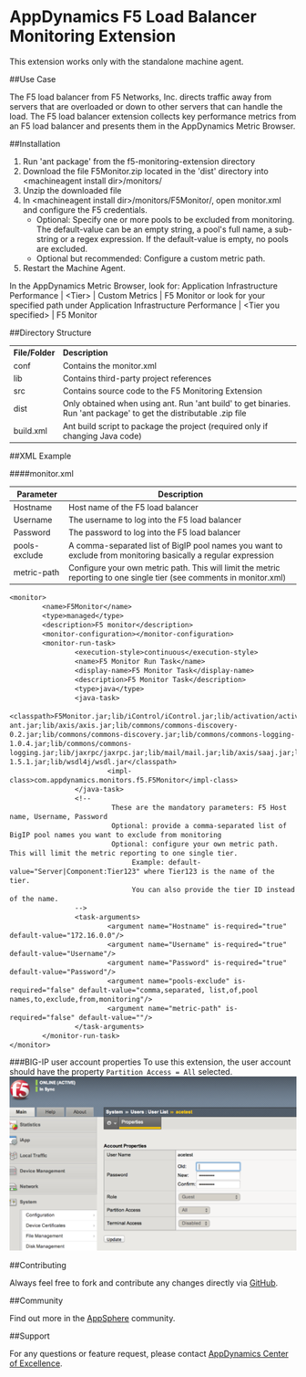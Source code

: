 # AppDynamics F5 Load Balancer Monitoring Extension

This extension works only with the standalone machine agent.

##Use Case

The F5 load balancer from F5 Networks, Inc. directs traffic away from servers that are overloaded or down to other servers that can handle the load. 
The F5 load balancer extension collects key performance metrics from an F5 load balancer and presents them in the AppDynamics Metric Browser. 


##Installation

1. Run 'ant package' from the f5-monitoring-extension directory
2. Download the file F5Monitor.zip located in the 'dist' directory into \<machineagent install dir\>/monitors/
3. Unzip the downloaded file
4. In \<machineagent install dir\>/monitors/F5Monitor/, open monitor.xml and configure the F5 credentials. 
	* Optional: Specify one or more pools to be excluded from monitoring. The default-value can be an empty string, a pool's full name, a sub-string or a regex expression. If the default-value is empty, no pools are excluded.
	* Optional but recommended: Configure a custom metric path.
5. Restart the Machine Agent. 
 
In the AppDynamics Metric Browser, look for: Application Infrastructure Performance  | \<Tier\> | Custom Metrics | F5 Monitor
or look for your specified path under Application Infrastructure Performance | \<Tier you specified\> | F5 Monitor

##Directory Structure

<table><tbody>
<tr>
<th align="left"> File/Folder </th>
<th align="left"> Description </th>
</tr>
<tr>
<td class='confluenceTd'> conf </td>
<td class='confluenceTd'> Contains the monitor.xml </td>
</tr>
<tr>
<td class='confluenceTd'> lib </td>
<td class='confluenceTd'> Contains third-party project references </td>
</tr>
<tr>
<td class='confluenceTd'> src </td>
<td class='confluenceTd'> Contains source code to the F5 Monitoring Extension </td>
</tr>
<tr>
<td class='confluenceTd'> dist </td>
<td class='confluenceTd'> Only obtained when using ant. Run 'ant build' to get binaries. Run 'ant package' to get the distributable .zip file </td>
</tr>
<tr>
<td class='confluenceTd'> build.xml </td>
<td class='confluenceTd'> Ant build script to package the project (required only if changing Java code) </td>
</tr>
</tbody>
</table>


##XML Example

####monitor.xml

| Parameter | Description |
| --- | --- |
| Hostname | Host name of the F5 load balancer  |
| Username | The username to log into the F5 load balancer |
| Password | The password to log into the F5 load balancer |
| pools-exclude | A comma-separated list of BigIP pool names you want to exclude from monitoring basically a regular expression|
| metric-path | Configure your own metric path. This will limit the metric reporting to one single tier (see comments in monitor.xml) |

~~~~
<monitor>
        <name>F5Monitor</name>
        <type>managed</type>
        <description>F5 monitor</description>
        <monitor-configuration></monitor-configuration>
        <monitor-run-task>
                <execution-style>continuous</execution-style>
                <name>F5 Monitor Run Task</name>
                <display-name>F5 Monitor Task</display-name>
                <description>F5 Monitor Task</description>
                <type>java</type>
                <java-task>
                        <classpath>F5Monitor.jar;lib/iControl/iControl.jar;lib/activation/activation.jar;lib/axis/axis-ant.jar;lib/axis/axis.jar;lib/commons/commons-discovery-0.2.jar;lib/commons/commons-discovery.jar;lib/commons/commons-logging-1.0.4.jar;lib/commons/commons-logging.jar;lib/jaxrpc/jaxrpc.jar;lib/mail/mail.jar;lib/axis/saaj.jar;lib/wsdl4j/wsdl4j-1.5.1.jar;lib/wsdl4j/wsdl.jar</classpath>
                        <impl-class>com.appdynamics.monitors.f5.F5Monitor</impl-class>
                </java-task>
                <!-- 
                         These are the mandatory parameters: F5 Host name, Username, Password
                         Optional: provide a comma-separated list of BigIP pool names you want to exclude from monitoring
                         Optional: configure your own metric path. This will limit the metric reporting to one single tier.
                              Example: default-value="Server|Component:Tier123" where Tier123 is the name of the tier.
                              You can also provide the tier ID instead of the name.
                -->
                <task-arguments>
                        <argument name="Hostname" is-required="true" default-value="172.16.0.0"/>
                        <argument name="Username" is-required="true" default-value="Username"/>
                        <argument name="Password" is-required="true" default-value="Password"/>
                        <argument name="pools-exclude" is-required="false" default-value="comma,separated, list,of,pool names,to,exclude,from,monitoring"/>                       
                        <argument name="metric-path" is-required="false" default-value=""/>
                </task-arguments>
        </monitor-run-task>
</monitor>
~~~~

###BIG-IP user account properties
To use this extension, the user account should have the property `Partition Access = All` selected.
![](https://github.com/Appdynamics/f5-monitoring-extension/raw/master/F5-access-control.png)

##Contributing

Always feel free to fork and contribute any changes directly via [GitHub](https://github.com/Appdynamics/f5-monitoring-extension).

##Community

Find out more in the [AppSphere](http://appsphere.appdynamics.com/t5/eXchange/F5-Monitoring-Extension/idi-p/2063) community.

##Support

For any questions or feature request, please contact [AppDynamics Center of Excellence](mailto:ace-request@appdynamics.com).

